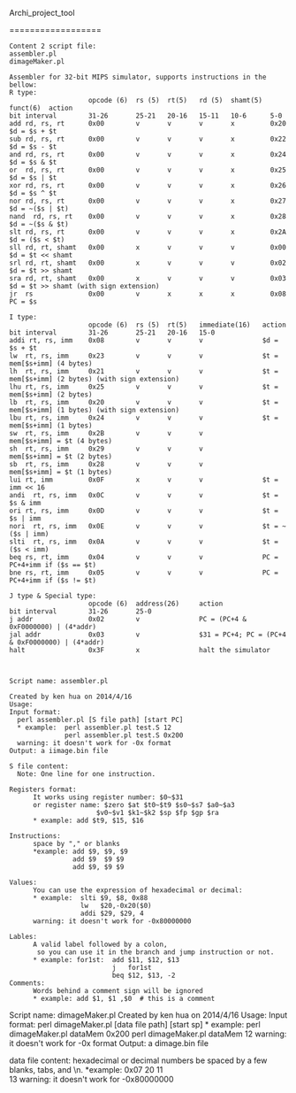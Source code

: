 Archi_project_tool 

==================

    Content 2 script file: 
    assembler.pl 
    dimageMaker.pl 
 
    Assembler for 32-bit MIPS simulator, supports instructions in the bellow: 
    R type: 
                        opcode (6)  rs (5)  rt(5)   rd (5)  shamt(5)  funct(6)  action 
    bit interval        31-26       25-21   20-16   15-11   10-6      5-0 
    add rd, rs, rt      0x00        v       v       v       x         0x20      $d = $s + $t 
    sub rd, rs, rt      0x00        v       v       v       x         0x22      $d = $s - $t 
    and rd, rs, rt      0x00        v       v       v       x         0x24      $d = $s & $t 
    or  rd, rs, rt      0x00        v       v       v       x         0x25      $d = $s | $t 
    xor rd, rs, rt      0x00        v       v       v       x         0x26      $d = $s ^ $t 
    nor rd, rs, rt      0x00        v       v       v       x         0x27      $d = ~($s | $t) 
    nand  rd, rs, rt    0x00        v       v       v       x         0x28      $d = ~($s & $t) 
    slt rd, rs, rt      0x00        v       v       v       x         0x2A      $d = ($s < $t) 
    sll rd, rt, shamt   0x00        x       v       v       v         0x00      $d = $t << shamt 
    srl rd, rt, shamt   0x00        x       v       v       v         0x02      $d = $t >> shamt 
    sra rd, rt, shamt   0x00        x       v       v       v         0x03      $d = $t >> shamt (with sign extension) 
    jr  rs              0x00        v       x       x       x         0x08      PC = $s 
 
    I type:  
                        opcode (6)  rs (5)  rt(5)   immediate(16)   action 
    bit interval        31-26       25-21   20-16   15-0 
    addi rt, rs, imm    0x08        v       v       v               $d = $s + $t 
    lw  rt, rs, imm     0x23        v       v       v               $t = mem[$s+imm] (4 bytes) 
    lh  rt, rs, imm     0x21        v       v       v               $t = mem[$s+imm] (2 bytes) (with sign extension) 
    lhu rt, rs, imm     0x25        v       v       v               $t = mem[$s+imm] (2 bytes) 
    lb  rt, rs, imm     0x20        v       v       v               $t = mem[$s+imm] (1 bytes) (with sign extension) 
    lbu rt, rs, imm     0x24        v       v       v               $t = mem[$s+imm] (1 bytes) 
    sw  rt, rs, imm     0x2B        v       v       v               mem[$s+imm] = $t (4 bytes) 
    sh  rt, rs, imm     0x29        v       v       v               mem[$s+imm] = $t (2 bytes) 
    sb  rt, rs, imm     0x28        v       v       v               mem[$s+imm] = $t (1 bytes) 
    lui rt, imm         0x0F        x       v       v               $t = imm << 16 
    andi  rt, rs, imm   0x0C        v       v       v               $t = $s & imm 
    ori rt, rs, imm     0x0D        v       v       v               $t = $s | imm 
    nori  rt, rs, imm   0x0E        v       v       v               $t = ~($s | imm) 
    slti  rt, rs, imm   0x0A        v       v       v               $t = ($s < imm) 
    beq rs, rt, imm     0x04        v       v       v               PC = PC+4+imm if ($s == $t) 
    bne rs, rt, imm     0x05        v       v       v               PC = PC+4+imm if ($s != $t) 
     
    J type & Special type:  
                        opcode (6)  address(26)     action 
    bit interval        31-26       25-0 
    j addr              0x02        v               PC = (PC+4 & 0xF0000000) | (4*addr) 
    jal addr            0x03        v               $31 = PC+4; PC = (PC+4 & 0xF0000000) | (4*addr) 
    halt                0x3F        x               halt the simulator 
  
  
 
    Script name: assembler.pl 
  
    Created by ken hua on 2014/4/16 
    Usage: 
    Input format:  
      perl assembler.pl [S file path] [start PC] 
      * example:  perl assembler.pl test.S 12 
                  perl assembler.pl test.S 0x200 
      warning: it doesn't work for -0x format 
    Output: a iimage.bin file 
      
    S file content: 
      Note: One line for one instruction. 
 
    Registers format: 
          It works using register number: $0~$31 
          or register name: $zero $at $t0~$t9 $s0~$s7 $a0~$a3 
                          $v0~$v1 $k1~$k2 $sp $fp $gp $ra 
          * example: add $t9, $15, $16 
 
    Instructions: 
          space by "," or blanks 
          *example: add $9, $9, $9 
                    add $9  $9 $9 
                    add $9, $9 $9 
 
    Values:
          You can use the expression of hexadecimal or decimal: 
          * example:  slti $9, $8, 0x88 
                      lw   $20,-0x20($0) 
                      addi $29, $29, 4 
          warning: it doesn't work for -0x80000000 
 
    Lables: 
          A valid label followed by a colon, 
           so you can use it in the branch and jump instruction or not. 
          * example: for1st:  add $11, $12, $13 
                              j   for1st 
                              beq $12, $13, -2 
    Comments: 
          Words behind a comment sign will be ignored 
          * example: add $1, $1 ,$0  # this is a comment 
  

  Script name: dimageMaker.pl 
  Created by ken hua on 2014/4/16 
  Usage: 
     Input format:
         perl dimageMaker.pl [data file path] [start sp] 
         * example: perl dimageMaker.pl dataMem 0x200 
                    perl dimageMaker.pl dataMem 12 
         warning: it doesn't work for -0x format 
     Output: a dimage.bin file 
 
  data file content: 
     hexadecimal or decimal numbers be spaced by a few blanks, tabs, and \n. 
     *example: 0x07        20 11       
               13 
     warning: it doesn't work for -0x80000000 
 
